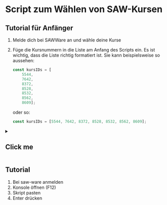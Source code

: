# Script zum Wählen von SAW-Kursen

## Tutorial für Anfänger
1. Melde dich bei SAWWare an und wähle deine Kurse
2. Füge die Kursnummern in die Liste am Anfang des Scripts ein. Es ist wichtig, dass die Liste richtig formatiert ist. Sie kann beispielsweise so aussehen:
   
    ```js
    const kursIDs = [
        5544,
        7642,
        8372,
        8528,
        8532,
        8562,
        8609];
    ```
    oder so:
    ```js
    const kursIDs = [5544, 7642, 8372, 8528, 8532, 8562, 8609];
    ```

<details>
  <summary><h2>Click me</h2></summary>
  
  ### Heading
  1. Foo
  2. Bar
     * Baz
     * Qux

  ### Some Javascript
  ```js
  function logSomething(something) {
    console.log('Something', something);
  }
  ```
</details>

## Tutorial
1. Bei saw-ware anmelden
2. Konsole öffnen (F12)
3. Skript pasten
4. Enter drücken